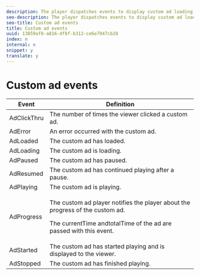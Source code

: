 ```yaml
---
description: The player dispatches events to display custom ad loading status or to ignore an ad that is taking too long to load or has errors. These events are defined in events.CustomAdEvents.
seo-description: The player dispatches events to display custom ad loading status or to ignore an ad that is taking too long to load or has errors. These events are defined in events.CustomAdEvents.
seo-title: Custom ad events
title: Custom ad events
uuid: 13859af8-a816-4f8f-b312-ce6e7947cb28
index: n
internal: n
snippet: y
translate: y
---
```


# Custom ad events


<table id="table_718700E0F0B042F882ED131F79E01D4E"> 
 <thead> 
  <tr> 
   <th colname="col1" class="entry">Event</th> 
   <th colname="col2" class="entry">Definition</th> 
  </tr>
 </thead>
 <tbody> 
  <tr> 
   <td colname="col1"><span class="codeph">AdClickThru</span> </td> 
   <td colname="col2">The number of times the viewer clicked a custom ad.</td> 
  </tr> 
  <tr> 
   <td colname="col1"><span class="codeph">AdError</span></td> 
   <td colname="col2">An error occurred with the custom ad.</td> 
  </tr> 
  <tr> 
   <td colname="col1"><span class="codeph">AdLoaded</span> </td> 
   <td colname="col2">The custom ad has loaded. </td> 
  </tr> 
  <tr> 
   <td colname="col1"><span class="codeph">AdLoading</span> </td> 
   <td colname="col2">The custom ad is loading.</td> 
  </tr> 
  <tr> 
   <td colname="col1"><span class="codeph">AdPaused</span></td> 
   <td colname="col2">The custom ad has paused.</td> 
  </tr> 
  <tr> 
   <td colname="col1"><span class="codeph">AdResumed</span></td> 
   <td colname="col2">The custom ad has continued playing after a pause.</td> 
  </tr> 
  <tr> 
   <td colname="col1"><span class="codeph">AdPlaying</span> </td> 
   <td colname="col2">The custom ad is playing.</td> 
  </tr> 
  <tr> 
   <td colname="col1"><span class="codeph">AdProgress</span> </td> 
   <td colname="col2"> <p>The custom ad player notifies the 
     <ph conkeyref="phrases/primetime-sdk-name"></ph> player about the progress of the custom ad. &nbsp; </p> <p>The <span class="codeph">currentTime</span> and<span class="codeph">totalTime</span> of the ad are passed with this event. </p> </td> 
  </tr> 
  <tr> 
   <td colname="col1">AdStarted</td> 
   <td colname="col2">The custom ad has started playing and is displayed to the viewer. </td> 
  </tr> 
  <tr> 
   <td colname="col1">AdStopped</td> 
   <td colname="col2">The custom ad has finished playing.</td> 
  </tr> 
 </tbody> 
</table>


<a id="section_027774C2A47C453BA9DED61C6F8567C3"></a>


